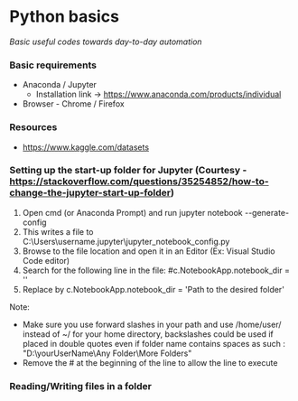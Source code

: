 # Python basics
_Basic useful codes towards day-to-day automation_

### Basic requirements
* Anaconda / Jupyter  
  - Installation link -> https://www.anaconda.com/products/individual
* Browser - Chrome / Firefox

### Resources
* https://www.kaggle.com/datasets

### Setting up the start-up folder for Jupyter (Courtesy - https://stackoverflow.com/questions/35254852/how-to-change-the-jupyter-start-up-folder)
  1. Open cmd (or Anaconda Prompt) and run jupyter notebook --generate-config
  2. This writes a file to C:\Users\username\.jupyter\jupyter_notebook_config.py
  3. Browse to the file location and open it in an Editor (Ex: Visual Studio Code editor)
  4. Search for the following line in the file: #c.NotebookApp.notebook_dir = ''
  5. Replace by c.NotebookApp.notebook_dir = 'Path to the desired folder'
  
  Note: 
  * Make sure you use forward slashes in your path and use /home/user/ instead of ~/ for your home directory, backslashes could be used if placed in double quotes even if folder name contains spaces as such : "D:\yourUserName\Any Folder\More Folders\"
  * Remove the # at the beginning of the line to allow the line to execute
  
### Reading/Writing files in a folder

 
